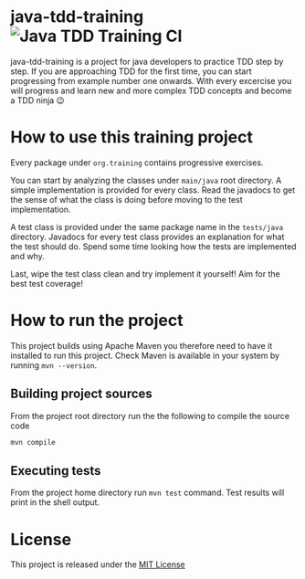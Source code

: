 # java-tdd-training ![Java TDD Training CI](https://github.com/mcastellin/java-tdd-training/workflows/Java%20TDD%20Training%20CI/badge.svg)
java-tdd-training is a project for java developers to practice TDD step by step.
If you are approaching TDD for the first time, you can start progressing from example 
number one onwards. 
With every excercise you will progress and learn new and more complex TDD concepts
and become a TDD ninja :wink:

# How to use this training project
Every package under `org.training` contains progressive exercises. 

You can start by 
analyzing the classes under `main/java` root directory. A simple implementation is provided
for every class. Read the javadocs to get the sense of what the class is doing before moving 
to the test implementation.

A test class is provided under the same package name in the `tests/java` directory. 
Javadocs for every test class provides an explanation for what the test should do. 
Spend some time looking how the tests are implemented and why.

Last, wipe the test class clean and try implement it yourself! Aim for the best test
coverage!

# How to run the project
This project builds using Apache Maven you therefore need to have it installed to run this project.
Check Maven is available in your system by running `mvn --version`.

## Building project sources
From the project root directory run the the following to compile the source code
```bash
mvn compile
```

## Executing tests
From the project home directory run `mvn test` command. Test results will print in the shell output.

# License
This project is released under the [MIT License](LICENSE.md)
